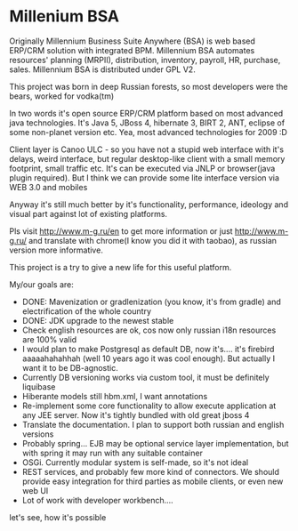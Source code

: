 ﻿# Millenium BSA
Originally Millennium Business Suite Anywhere (BSA) is web based ERP/CRM solution with integrated BPM. Millennium BSA automates resources' planning (MRPII), distribution, inventory, payroll, HR, purchase, sales. Millennium BSA is distributed under GPL V2.

This project was born in deep Russian forests, so most developers were the bears, worked for vodka(tm)

In two words it's open source ERP/CRM platform based on most advanced java technologies.
It's Java 5, JBoss 4, hibernate 3, BIRT 2, ANT, eclipse of some non-planet version etc. Yea, most advanced technologies for 2009 :D

Client layer is Canoo ULC - so you have not a stupid web interface with it's delays, weird interface, but regular desktop-like client with a small memory footprint, small traffic etc. It's can be executed via JNLP or browser(java plugin required). But I think we can provide some lite interface version via WEB 3.0 and mobiles

Anyway it's still much better by it's functionality, performance, ideology and visual part against lot of existing platforms.

Pls visit http://www.m-g.ru/en to get more information
or just http://www.m-g.ru/ and translate with chrome(I know you did it with taobao), as russian version more informative.

This project is a try to give a new life for this useful platform.

My/our goals are:
- DONE: Mavenization or gradlenization (you know, it's from gradle) and electrification of the whole country
- DONE: JDK upgrade to the newest stable
- Check english resources are ok, cos now only russian i18n resources are 100% valid
- I would plan to make Postgresql as default DB, now it's.... it's firebird aaaaahahahhah (well 10 years ago it was cool enough). But actually I want it to be DB-agnostic.
- Currently DB versioning works via custom tool, it must be definitely liquibase
- Hiberante models still hbm.xml, I want annotations
- Re-implement some core functionality to allow execute application at any JEE server. Now it's tightly bundled with old great jboss 4
- Translate the documentation. I plan to support both russian and english versions
- Probably spring... EJB may be optional service layer implementation, but with spring it may run with any suitable container
- OSGi. Currently modular system is self-made, so it's not ideal
- REST services, and probably few more kind of connectors. We should provide easy integration for third parties as mobile clients, or even new web UI
- Lot of work with developer workbench....

let's see, how it's possible
